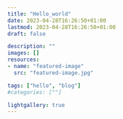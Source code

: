 ```yaml
---
title: "Hello_world"
date: 2023-04-28T16:26:50+01:00
lastmod: 2023-04-28T16:26:50+01:00
draft: false

description: ""
images: []
resources:
- name: "featured-image"
  src: "featured-image.jpg"

tags: ["hello", "blog"]
#categories: [""]

lightgallery: true
---
```



